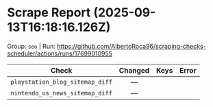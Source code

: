 # Scrape Report (2025-09-13T16:18:16.126Z)

Group: `seo`  |  Run: https://github.com/AlbertoRoca96/scraping-checks-scheduler/actions/runs/17699010955

| Check | Changed | Keys | Error |
|---|:---:|:--|:--|
| `playstation_blog_sitemap_diff` | — |  |  |
| `nintendo_us_news_sitemap_diff` | — |  |  |
